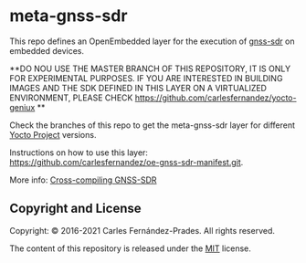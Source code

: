 # meta-gnss-sdr

This repo defines an OpenEmbedded layer for the execution of
[gnss-sdr](https://gnss-sdr.org) on embedded devices.

**DO NOU USE THE MASTER BRANCH OF THIS REPOSITORY, IT IS ONLY FOR
EXPERIMENTAL PURPOSES. IF YOU ARE INTERESTED IN BUILDING IMAGES AND THE SDK
DEFINED IN THIS LAYER ON A VIRTUALIZED ENVIRONMENT, PLEASE CHECK
https://github.com/carlesfernandez/yocto-geniux **

Check the branches of this repo to get the meta-gnss-sdr layer for different
[Yocto Project](https://www.yoctoproject.org/) versions.

Instructions on how to use this layer:
https://github.com/carlesfernandez/oe-gnss-sdr-manifest.git.

More info:
[Cross-compiling GNSS-SDR](https://gnss-sdr.org/docs/tutorials/cross-compiling/)

## Copyright and License

Copyright: &copy; 2016-2021 Carles Fern&aacute;ndez-Prades. All rights reserved.

The content of this repository is released under the [MIT](./COPYING.MIT)
license.
